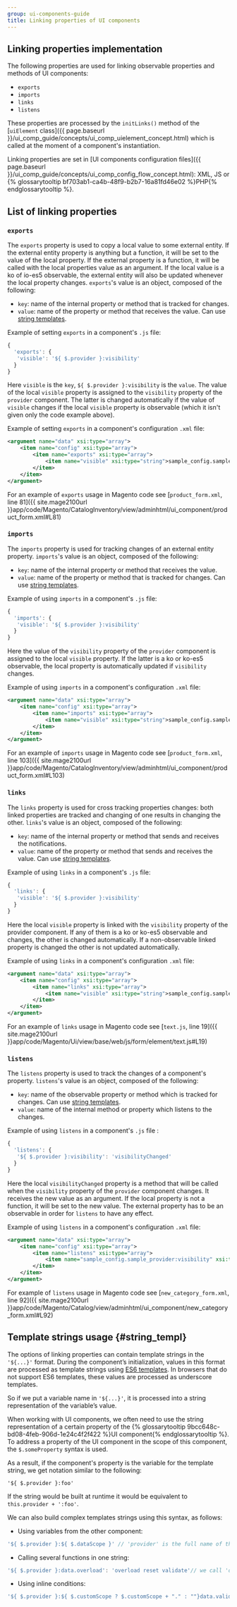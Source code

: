 ```yaml
---
group: ui-components-guide
title: Linking properties of UI components
---
```


## Linking properties implementation

The following properties are used for linking observable properties and methods of UI components:

- `exports`
- `imports`
- `links`
- `listens`

These properties are processed by the `initLinks()` method of the [`uiElement` class]({{ page.baseurl }}/ui_comp_guide/concepts/ui_comp_uielement_concept.html) which is called at the moment of a component's instantiation.

Linking properties are set in [UI components configuration files]({{ page.baseurl }}/ui_comp_guide/concepts/ui_comp_config_flow_concept.html): XML, JS or {% glossarytooltip bf703ab1-ca4b-48f9-b2b7-16a81fd46e02 %}PHP{% endglossarytooltip %}. 

## List of linking properties 

### `exports`

The `exports` property is used to copy a local value to some external entity. If the external entity property is anything but a function, it will be set to the value of the local property. If the external property is a function, it will be called with the local properties value as an argument.
If the local value is a ko of io-es5 observable, the external entity will also be updated whenever the local property changes. `exports`'s value is an object, composed of the following:

  - `key`: name of the internal property or method that is tracked for changes.
  - `value`: name of the property or method that receives the value. Can use [string templates](#string_templ).

Example of setting `exports` in a component's `.js` file:

```js
{
  'exports': {
   'visible': '${ $.provider }:visibility'
  }
}
```

Here `visible` is the `key`, `${ $.provider }:visibility` is the `value`. The value of the local `visible` property is assigned to the `visibility` property of the `provider` component. The latter is changed automatically if the value of `visible` changes if the local `visible` property is observable (which it isn't given only the code example above).

Example of setting `exports` in a component's configuration `.xml` file:

```xml
<argument name="data" xsi:type="array">
    <item name="config" xsi:type="array">
        <item name="exports" xsi:type="array">
            <item name="visible" xsi:type="string">sample_config.sample_provider:visibility</item>
        </item>
    </item>
</argument>
```

For an example of `exports` usage in Magento code see [`product_form.xml`, line 81]({{ site.mage2100url }}app/code/Magento/CatalogInventory/view/adminhtml/ui_component/product_form.xml#L81)

### `imports`

The `imports` property is used for tracking changes of an external entity property. `imports`'s value is an object, composed of the following:

  - `key`: name of the internal property or method that receives the value. 
  - `value`: name of the property or method that is tracked for changes. Can use [string templates](#string_templ).

Example of using `imports` in a component's `.js` file:

```js
{
  'imports': {
   'visible': '${ $.provider }:visibility'
  }
}
```

Here the value of the `visibility` property of the `provider` component is assigned to the local `visible` property. If the latter is a ko or ko-es5 observable, the local property is automatically updated if `visibility` changes.

Example of using `imports` in a component's configuration `.xml` file:

```xml
<argument name="data" xsi:type="array">
    <item name="config" xsi:type="array">
        <item name="imports" xsi:type="array">
            <item name="visible" xsi:type="string">sample_config.sample_provider:visibility</item>
        </item>
    </item>
</argument>
```

For an example of `imports` usage in Magento code see [`product_form.xml`, line 103]({{ site.mage2100url }}app/code/Magento/CatalogInventory/view/adminhtml/ui_component/product_form.xml#L103)

### `links`

The `links` property is used for cross tracking properties changes: both linked properties are tracked and changing of one results in changing the other. `links`'s value is an object, composed of the following:

  - `key`: name of the internal property or method that sends and receives the notifications. 
  - `value`: name of the property or method that sends and receives the value. Can use [string templates](#string_templ).

Example of using `links` in a component's `.js` file:

```js
{
  'links': {
   'visible': '${ $.provider }:visibility'
  }
}
```

Here the local `visible` property is linked with the `visibility`  property of the provider component. If any of them is a ko or ko-es5 observable and changes, the other is changed automatically. If a non-observable linked property is changed the other is not updated automatically.

Example of using `links` in a component's configuration `.xml` file:

```xml
<argument name="data" xsi:type="array">
    <item name="config" xsi:type="array">
        <item name="links" xsi:type="array">
            <item name="visible" xsi:type="string">sample_config.sample_provider:visibility</item>
        </item>
    </item>
</argument>
```

For an example of `links` usage in Magento code see [`text.js`, line 19]({{ site.mage2100url }}app/code/Magento/Ui/view/base/web/js/form/element/text.js#L19)

### `listens`

The `listens` property is used to track the changes of a component's property. `listens`'s value is an object, composed of the following:

- `key`: name of the observable property or method which is tracked for changes. Can use [string templates](#string_templ).
- `value`: name of the internal method or property which listens to the changes.

Example of using `listens` in a component's `.js` file :

```js
{
  'listens': {
   '${ $.provider }:visibility': 'visibilityChanged'
  }
}
```

Here the local `visibilityChanged` property is a method that will be called when the `visibility` property of the `provider` component changes. It receives the new value as an argument. If the local property is not a function, it will be set to the new value.
The external property has to be an observable in order for `listens` to have any effect.

Example of using `listens` in a component's configuration `.xml` file:

```xml
<argument name="data" xsi:type="array">
    <item name="config" xsi:type="array">
        <item name="listens" xsi:type="array">
            <item name="sample_config.sample_provider:visibility" xsi:type="string">visibilityChanged</item>
        </item>
    </item>
</argument>
```

For example of `listens` usage in Magento code see [`new_category_form.xml`, line 92]({{ site.mage2100url }}app/code/Magento/Catalog/view/adminhtml/ui_component/new_category_form.xml#L92)

## Template strings usage {#string_templ}

The options of linking properties can contain template strings in the `'${...}'` format. During the component’s initialization, values in this format are processed as template strings using [ES6 templates](https://developer.mozilla.org/en/docs/Web/JavaScript/Reference/Template_literals). In browsers that do not support ES6 templates, these values are processed as underscore templates.

So if we put a variable name in `'${...}'`, it is processed into a string representation of the variable’s value.

When working with UI components, we often need to use the string representation of a certain property of the {% glossarytooltip 9bcc648c-bd08-4feb-906d-1e24c4f2f422 %}UI component{% endglossarytooltip %}. To address a property of the UI component in the scope of this component, the `$.someProperty` syntax is used.

As a result, if the component's property is the variable for the template string, we get notation similar to the following:

    '${ $.provider }:foo'

If the string would be built at runtime it would be equivalent to `this.provider + ':foo'`.

We can also build complex templates strings using this syntax, as follows:

- Using variables from the other component:

```javascript
'${ $.provider }:${ $.dataScope }' // 'provider' is the full name of the other component
```

- Calling several functions in one string: 

```javascript
'${ $.provider }:data.overload': 'overload reset validate'// we call 'overload', 'reset', 'validate'
```

- Using inline conditions:

```javascript
'${ $.provider }:${ $.customScope ? $.customScope + "." : ""}data.validate': 'validate'
```

